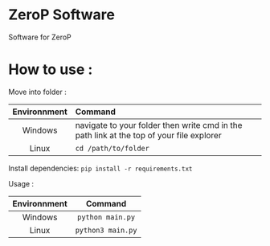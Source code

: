 # ZeroP Software
Software for ZeroP

# How to use :

Move into folder : 

| Environnment | Command |
| :---: | :--- |
| Windows | navigate to your folder then write cmd in the path link at the top of your file explorer  |
| Linux | `cd /path/to/folder` |

Install dependencies: ``pip install -r requirements.txt``

Usage : 

| Environnment | Command |
| :---: | :---: |
| Windows | `python main.py` |
| Linux | `python3 main.py` |
